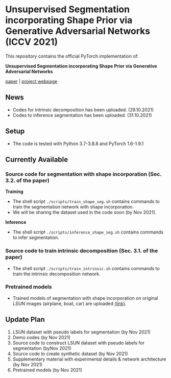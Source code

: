# Unsupervised Segmentation incorporating Shape Prior via Generative Adversarial Networks (ICCV 2021)

This repository contains the official PyTorch implementation of:

**Unsupervised Segmentation incorporating Shape Prior
via Generative Adversarial Networks**

[paper](https://openaccess.thecvf.com/content/ICCV2021/papers/Kim_Unsupervised_Segmentation_Incorporating_Shape_Prior_via_Generative_Adversarial_Networks_ICCV_2021_paper.pdf) | [project webpage](https://dahyedahye.github.io/shape-gan-seg/)


## News
* Codes for intrinsic decomposition has been uploaded. (29.10.2021)
* Codes to inference segmentation has been uploaded. (31.10.2021)

## Setup
* The code is tested with Python 3.7-3.8.8 and PyTorch 1.6-1.9.1
  
## Currently Available
### Source code for segmentation with shape incorporation (Sec. 3.2. of the paper)
**Training**
* The shell script `./scripts/train_shape_seg.sh` contains commands to train the segmentation network with shape incorporation.
* We will be sharing the dataset used in the code soon (by Nov 2021).
<!-- ```bash
$ cd ./scripts
$ chmod +x train_shape_seg.sh
$ ./train_shape_seg.sh
``` -->
**Inference**
* The shell script `./scripts/inference_shape_seg.sh` contains commands to infer segmentation.
### Source code to train intrinsic decomposition (Sec. 3.1. of the paper)
* The shell script `./scripts/train_intrinsic.sh` contains commands to train the intrinsic decomposition network.
### Pretrained models
* Trained models of segmentation with shape incorporation on original LSUN images (airplane, boat, car) are uploaded [(link)](https://github.com/dahyedahye/shape-gan-seg/tree/main/pretrained/lsun/shape_seg).

## Update Plan
1. LSUN dataset with pseudo labels for segmentation (by Nov 2021)
2. Demo codes (by Nov 2021)
3. Source code to construct LSUN dataset with pseudo labels for segmentation (byNov 2021)
4. Source code to create synthetic dataset (by Nov 2021)
5. Supplementary material with experimental details & network architecture (by Nov 2021)
6. Pretrained models (by Nov 2021)